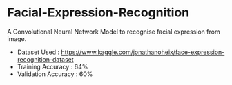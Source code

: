 # Facial-Expression-Recognition
A Convolutional Neural Network Model to recognise facial expression from image.

- Dataset Used : https://www.kaggle.com/jonathanoheix/face-expression-recognition-dataset
- Training Accuracy : 64%
- Validation Accuracy : 60%
